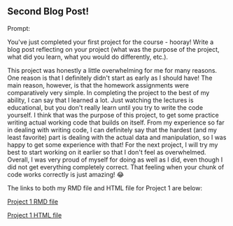 ## Second Blog Post!

Prompt:

You've just completed your first project for the course - hooray!  Write a blog post reflecting on your project (what was the purpose of the project, what did you learn, what you would do differently, etc.).

This project was honestly a little overwhelming for me for many reasons. One reason is that I definitely didn't start as early as I should have! The main reason, however, is that the homework assignments were comparatively very simple. In completing the project to the best of my ability, I can say that I learned a lot. Just watching the lectures is educational, but you don't really learn until you try to write the code yourself. I think that was the purpose of this project, to get some practice writing actual working code that builds on itself. From my experience so far in dealing with writing code, I can definitely say that the hardest (and my least favorite) part is dealing with the actual data and manipulation, so I was happy to get some experience with that! For the next project, I will try my best to start working on it earlier so that I don't feel as overwhelmed. Overall, I was very proud of myself for doing as well as I did, even though I did not get everything completely correct. That feeling when your chunk of code works correctly is just amazing! 😂

The links to both my RMD file and HTML file for Project 1 are below:

[Project 1 RMD file](https://github.com/rlhardy2/rlhardy2.github.io/blob/67808fa12bf8d609564acf82a0445839bf7087cc/_posts/Project%201.Rmd)

[Project 1 HTML file](https://github.com/rlhardy2/rlhardy2.github.io/blob/61c1ce351fa542c716d89a66d389a57070778cf3/_posts/Project-1.html)
